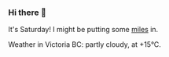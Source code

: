 ### Hi there :wave:

It's Saturday! I might be putting some [miles](https://www.strava.com/athletes/889963) in.

Weather in Victoria BC: partly cloudy, at +15°C.
